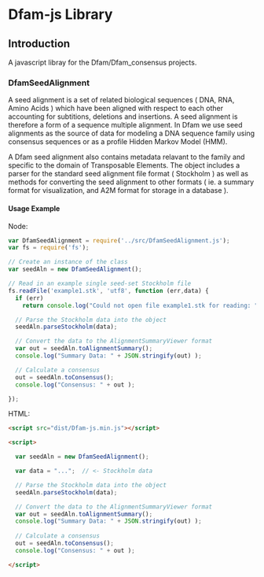 # Dfam-js Library 

## Introduction

A javascript libray for the Dfam/Dfam_consensus projects.

 
### DfamSeedAlignment
    
  A seed alignment is a set of related biological sequences 
  ( DNA, RNA, Amino Acids ) which have been aligned with respect
  to each other accounting for subtitions, deletions and insertions.
  A seed alignment is therefore a form of a sequence multiple
  alignment.  In Dfam we use seed alignments as the source of data
  for modeling a DNA sequence family using consensus sequences or
  as a profile Hidden Markov Model (HMM).  

  A Dfam seed alignment also contains metadata relavant to the
  family and specific to the domain of Transposable Elements.
  The object includes a parser for the standard seed alignment
  file format ( Stockholm ) as well as methods for converting
  the seed alignment to other formats ( ie. a summary format
  for visualization, and A2M format for storage in a database ).

#### Usage Example

Node:

```javascript
var DfamSeedAlignment = require('../src/DfamSeedAlignment.js');
var fs = require('fs');

// Create an instance of the class
var seedAln = new DfamSeedAlignment();

// Read in an example single seed-set Stockholm file
fs.readFile('example1.stk', 'utf8', function (err,data) {
  if (err)
    return console.log("Could not open file example1.stk for reading: " + err);

  // Parse the Stockholm data into the object
  seedAln.parseStockholm(data);

  // Convert the data to the AlignmentSummaryViewer format 
  var out = seedAln.toAlignmentSummary();
  console.log("Summary Data: " + JSON.stringify(out) );

  // Calculate a consensus
  out = seedAln.toConsensus();
  console.log("Consensus: " + out );

});
```

HTML:

```html
<script src="dist/Dfam-js.min.js"></script>

<script>

  var seedAln = new DfamSeedAlignment();

  var data = "...";  // <- Stockholm data

  // Parse the Stockholm data into the object
  seedAln.parseStockholm(data);

  // Convert the data to the AlignmentSummaryViewer format 
  var out = seedAln.toAlignmentSummary();
  console.log("Summary Data: " + JSON.stringify(out) );
  
  // Calculate a consensus
  out = seedAln.toConsensus();
  console.log("Consensus: " + out );

</script>
```
